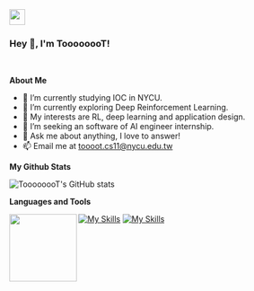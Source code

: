<img src="https://emojis.slackmojis.com/emojis/images/1579216111/7550/pikachu_wave.gif?1579216111" align="center" width="28" /> 
<h3> Hey 👋, I'm ToooooooT!</h3>

<br />

**About Me**
- 💼 I’m currently studying IOC in NYCU.
- 🌱 I’m currently exploring Deep Reinforcement Learning.
- 🥰 My interests are RL, deep learning and application design.
- 🎯 I’m seeking an software of AI engineer internship.
- 💬 Ask me about anything, I love to answer!
- 📫 Email me at [toooot.cs11@nycu.edu.tw](mailto:toooot.cs11@nycu.edu.tw)

**My Github Stats**  

![ToooooooT's GitHub stats](https://github-readme-stats.vercel.app/api?username=ToooooooT&hide=contribs,prs&count_private=true&show_icons=true&rank_icon=true&theme=github)

**Languages and Tools**  

<img align="left" style="display:inline" src="http://github-profile-summary-cards.vercel.app/api/cards/most-commit-language?username=ToooooooT&theme=github" height="120px"></img>


[![My Skills](https://skillicons.dev/icons?i=c,python)](https://skillicons.dev)
[![My Skills](https://skillicons.dev/icons?i=git,pytorch)](https://skillicons.dev)


<br />
